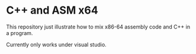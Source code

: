 # C++ and ASM x64

This repository just illustrate how to mix x86-64 assembly code and C++ in a program.

Currently only works under visual studio.